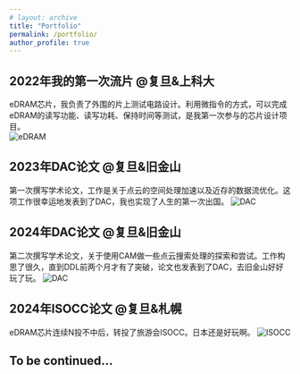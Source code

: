 ```yaml
---
# layout: archive
title: "Portfolio"
permalink: /portfolio/
author_profile: true
---
```


## 2022年我的第一次流片 @复旦&上科大
eDRAM芯片，我负责了外围的片上测试电路设计。利用微指令的方式，可以完成eDRAM的读写功能、读写功耗、保持时间等测试，是我第一次参与的芯片设计项目。  
![eDRAM](/images/portfolio/edram.jpg)

## 2023年DAC论文 @复旦&旧金山
第一次撰写学术论文，工作是关于点云的空间处理加速以及近存的数据流优化。这项工作很幸运地发表到了DAC，我也实现了人生的第一次出国。
![DAC](/images/portfolio/dac.jpg)

## 2024年DAC论文 @复旦&旧金山
第二次撰写学术论文，关于使用CAM做一些点云搜索处理的探索和尝试。工作构思了很久，直到DDL前两个月才有了突破，论文也发表到了DAC，去旧金山好好玩了玩。
![DAC](/images/portfolio/dac.jpg)

## 2024年ISOCC论文 @复旦&札幌
eDRAM芯片连续N投不中后，转投了旅游会ISOCC。日本还是好玩啊。
![ISOCC](/images/portfolio/isocc.jpg)

## To be continued...

